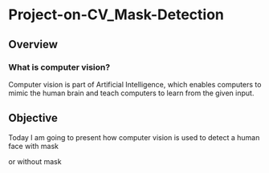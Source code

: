 # Project-on-CV_Mask-Detection

## Overview
### What is computer vision?

Computer vision is part of Artificial Intelligence, which enables computers to mimic the human brain and teach computers to learn from the given input.  


## Objective
Today I am going to present how computer vision is used to detect a human face
with mask


or without mask



